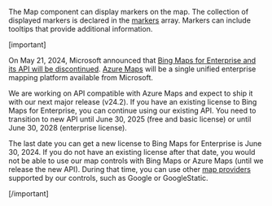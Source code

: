 The Map component can display markers on the map. The collection of displayed markers is declared in the [markers](/Documentation/ApiReference/UI_Components/dxMap/Configuration/markers/) array. Markers can include tooltips that provide additional information.
<!--split-->

[important]

On May 21, 2024, Microsoft announced that [Bing Maps for Enterprise and its API will be discontinued](https://www.microsoft.com/en-us/maps/bing-maps/discontinued-services). [Azure Maps](https://azure.microsoft.com/en-us/products/azure-maps/) will be a single unified enterprise mapping platform available from Microsoft.

We are working on API compatible with Azure Maps and expect to ship it with our next major release (v24.2).
If you have an existing license to Bing Maps for Enterprise, you can continue using our existing API. You need to transition to new API until June 30, 2025 (free and basic license) or until June 30, 2028 (enterprise license).

The last date you can get a new license to Bing Maps for Enterprise is June 30, 2024. If you do not have an existing license after that date, you would not be able to use our map controls with Bing Maps or Azure Maps (until we release the new API). During that time, you can use other [map providers](/Documentation/ApiReference/UI_Components/dxMap/Types/#MapProvider) supported by our controls, such as Google or GoogleStatic.

[/important]
